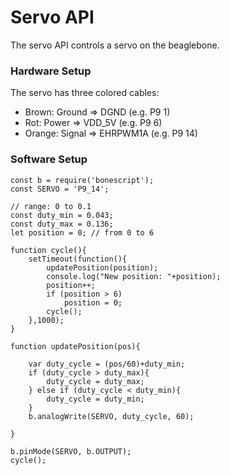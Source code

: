 # Servo API

The servo API controls a servo on the beaglebone.

### Hardware Setup

The servo has three colored cables:

* Brown: Ground => DGND (e.g. P9 1)
* Rot: Power => VDD_5V (e.g. P9 6)
* Orange: Signal => EHRPWM1A (e.g. P9 14)

### Software Setup

```
const b = require('bonescript');
const SERVO = 'P9_14';

// range: 0 to 0.1
const duty_min = 0.043;
const duty_max = 0.136;
let position = 0; // from 0 to 6

function cycle(){
    setTimeout(function(){
        updatePosition(position); 
        console.log("New position: "+position);
        position++;
        if (position > 6)
            position = 0; 
        cycle();
    },1000);
}

function updatePosition(pos){
    
    var duty_cycle = (pos/60)+duty_min;
    if (duty_cycle > duty_max){
        duty_cycle = duty_max;
    } else if (duty_cycle < duty_min){
        duty_cycle = duty_min;
    }
    b.analogWrite(SERVO, duty_cycle, 60);
    
}

b.pinMode(SERVO, b.OUTPUT);
cycle();
```